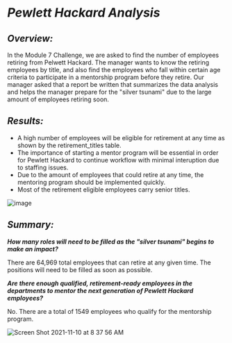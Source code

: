#                                                             ***Pewlett Hackard Analysis***
## ***Overview:***

In the Module 7 Challenge, we are asked to find the number of employees retiring from Pelwett Hackard. The manager wants to know the retiring employees by title, and also find the employees who fall within certain age criteria to participate in a mentorship program before they retire. Our manager asked that a report be written that summarizes the data analysis and helps the manager prepare for the "silver tsunami" due to the large amount of employees retiring soon.

## ***Results:***

* A high number of employees will be eligible for retirement at any time as shown by the retirement_titles table. 
* The importance of starting a mentor program will be essential in order for Pewlett Hackard to continue workflow with minimal interuption due to staffing issues.
* Due to the amount of employees that could retire at any time, the mentoring program should be implemented quickly.
* Most of the retirement eligible employees carry senior titles.

![image](https://user-images.githubusercontent.com/87077325/141131876-91fd55f5-a4e1-4bb2-b0fc-25b23911377b.png)

## ***Summary:***

***How many roles will need to be filled as the "silver tsunami" begins to make an impact?***

There are 64,969 total employees that can retire at any given time. The positions will need to be filled as soon as possible.

***Are there enough qualified, retirement-ready employees in the departments to mentor the next generation of Pewlett Hackard employees?***

No. There are a total of 1549 employees who qualify for the mentorship program.

![Screen Shot 2021-11-10 at 8 37 56 AM](https://user-images.githubusercontent.com/87077325/141133067-7acbb90b-09b5-49b3-8830-f381c6f74b47.png)

